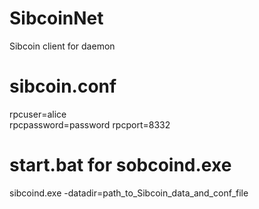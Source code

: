 # SibcoinNet
Sibcoin client for daemon

# sibcoin.conf
rpcuser=alice<br/>
rpcpassword=password
rpcport=8332

# start.bat for sobcoind.exe
sibcoind.exe -datadir=path_to_Sibcoin_data_and_conf_file
